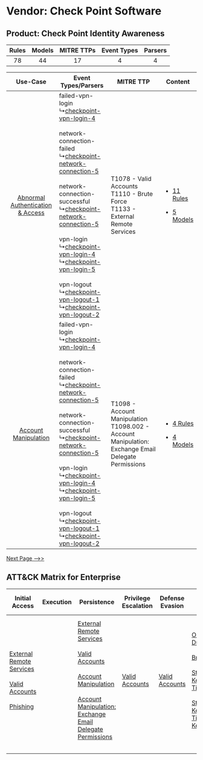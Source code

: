 Vendor: Check Point Software
============================
Product: Check Point Identity Awareness
---------------------------------------
| Rules | Models | MITRE TTPs | Event Types | Parsers |
|:-----:|:------:|:----------:|:-----------:|:-------:|
|  78   |   44   |     17     |      4      |    4    |

|    Use-Case    | Event Types/Parsers    | MITRE TTP    | Content    |
|:----:| ---- | ---- | ---- |
| [Abnormal Authentication & Access](../../../UseCases/uc_abnormal_authentication_&_access.md) |  failed-vpn-login<br> ↳[checkpoint-vpn-login-4](Ps/pC_checkpointvpnlogin4.md)<br><br> network-connection-failed<br> ↳[checkpoint-network-connection-5](Ps/pC_checkpointnetworkconnection5.md)<br><br> network-connection-successful<br> ↳[checkpoint-network-connection-5](Ps/pC_checkpointnetworkconnection5.md)<br><br> vpn-login<br> ↳[checkpoint-vpn-login-4](Ps/pC_checkpointvpnlogin4.md)<br> ↳[checkpoint-vpn-login-5](Ps/pC_checkpointvpnlogin5.md)<br><br> vpn-logout<br> ↳[checkpoint-vpn-logout-1](Ps/pC_checkpointvpnlogout1.md)<br> ↳[checkpoint-vpn-logout-2](Ps/pC_checkpointvpnlogout2.md)<br> | T1078 - Valid Accounts<br>T1110 - Brute Force<br>T1133 - External Remote Services<br>    | [<ul><li>11 Rules</li></ul><ul><li>5 Models</li></ul>](RM/r_m_check_point_software_check_point_identity_awareness_Abnormal_Authentication_&_Access.md) |
|    [Account Manipulation](../../../UseCases/uc_account_manipulation.md)    |  failed-vpn-login<br> ↳[checkpoint-vpn-login-4](Ps/pC_checkpointvpnlogin4.md)<br><br> network-connection-failed<br> ↳[checkpoint-network-connection-5](Ps/pC_checkpointnetworkconnection5.md)<br><br> network-connection-successful<br> ↳[checkpoint-network-connection-5](Ps/pC_checkpointnetworkconnection5.md)<br><br> vpn-login<br> ↳[checkpoint-vpn-login-4](Ps/pC_checkpointvpnlogin4.md)<br> ↳[checkpoint-vpn-login-5](Ps/pC_checkpointvpnlogin5.md)<br><br> vpn-logout<br> ↳[checkpoint-vpn-logout-1](Ps/pC_checkpointvpnlogout1.md)<br> ↳[checkpoint-vpn-logout-2](Ps/pC_checkpointvpnlogout2.md)<br> | T1098 - Account Manipulation<br>T1098.002 - Account Manipulation: Exchange Email Delegate Permissions<br> | [<ul><li>4 Rules</li></ul><ul><li>4 Models</li></ul>](RM/r_m_check_point_software_check_point_identity_awareness_Account_Manipulation.md)    |
[Next Page -->>](2_ds_check_point_software_check_point_identity_awareness.md)

ATT&CK Matrix for Enterprise
----------------------------
| Initial Access                                                                                                                                                                                                | Execution | Persistence                                                                                                                                                                                                                                                                                                                                 | Privilege Escalation                                                | Defense Evasion                                                     | Credential Access                                                                                                                                                                                                                                                                                                                     | Discovery                                                                     | Lateral Movement | Collection | Command and Control                                                                                                                                                                                                                                                                                                                                                          | Exfiltration                                                                                                                                                                                                                                                                                                                                                                                                                                                | Impact                                                                  |
| ------------------------------------------------------------------------------------------------------------------------------------------------------------------------------------------------------------- | --------- | ------------------------------------------------------------------------------------------------------------------------------------------------------------------------------------------------------------------------------------------------------------------------------------------------------------------------------------------- | ------------------------------------------------------------------- | ------------------------------------------------------------------- | ------------------------------------------------------------------------------------------------------------------------------------------------------------------------------------------------------------------------------------------------------------------------------------------------------------------------------------- | ----------------------------------------------------------------------------- | ---------------- | ---------- | ---------------------------------------------------------------------------------------------------------------------------------------------------------------------------------------------------------------------------------------------------------------------------------------------------------------------------------------------------------------------------- | ----------------------------------------------------------------------------------------------------------------------------------------------------------------------------------------------------------------------------------------------------------------------------------------------------------------------------------------------------------------------------------------------------------------------------------------------------------- | ----------------------------------------------------------------------- |
| [External Remote Services](https://attack.mitre.org/techniques/T1133)<br><br>[Valid Accounts](https://attack.mitre.org/techniques/T1078)<br><br>[Phishing](https://attack.mitre.org/techniques/T1566)<br><br> |           | [External Remote Services](https://attack.mitre.org/techniques/T1133)<br><br>[Valid Accounts](https://attack.mitre.org/techniques/T1078)<br><br>[Account Manipulation](https://attack.mitre.org/techniques/T1098)<br><br>[Account Manipulation: Exchange Email Delegate Permissions](https://attack.mitre.org/techniques/T1098/002)<br><br> | [Valid Accounts](https://attack.mitre.org/techniques/T1078)<br><br> | [Valid Accounts](https://attack.mitre.org/techniques/T1078)<br><br> | [OS Credential Dumping](https://attack.mitre.org/techniques/T1003)<br><br>[Brute Force](https://attack.mitre.org/techniques/T1110)<br><br>[Steal or Forge Kerberos Tickets](https://attack.mitre.org/techniques/T1558)<br><br>[Steal or Forge Kerberos Tickets: Kerberoasting](https://attack.mitre.org/techniques/T1558/003)<br><br> | [Network Service Scanning](https://attack.mitre.org/techniques/T1046)<br><br> |                  |            | [Non-Standard Port](https://attack.mitre.org/techniques/T1571)<br><br>[Proxy: Multi-hop Proxy](https://attack.mitre.org/techniques/T1090/003)<br><br>[Proxy: External Proxy](https://attack.mitre.org/techniques/T1090/002)<br><br>[Application Layer Protocol](https://attack.mitre.org/techniques/T1071)<br><br>[Proxy](https://attack.mitre.org/techniques/T1090)<br><br> | [Exfiltration Over Alternative Protocol](https://attack.mitre.org/techniques/T1048)<br><br>[Exfiltration Over Alternative Protocol: Exfiltration Over Unencrypted/Obfuscated Non-C2 Protocol](https://attack.mitre.org/techniques/T1048/003)<br><br>[Exfiltration Over Physical Medium: Exfiltration over USB](https://attack.mitre.org/techniques/T1052/001)<br><br>[Exfiltration Over Physical Medium](https://attack.mitre.org/techniques/T1052)<br><br> | [Resource Hijacking](https://attack.mitre.org/techniques/T1496)<br><br> |